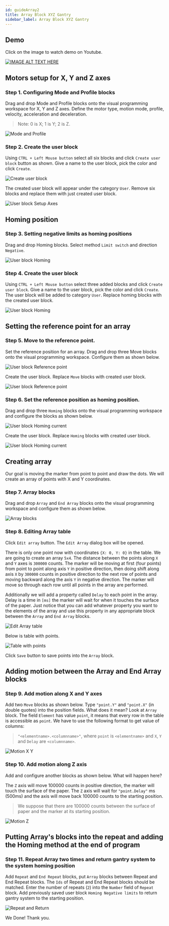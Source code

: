 ```yaml
---
id: guideArray2
title: Array Block XYZ Gantry
sidebar_label: Array Block XYZ Gantry
---
```


## Demo

Click on the image to watch demo on Youtube.

[![IMAGE ALT TEXT HERE](https://img.youtube.com/vi/ebHxsyUTJYk/0.jpg)](https://www.youtube.com/watch?v=ebHxsyUTJYk)

## Motors setup for X, Y and Z axes

### Step 1. Configuring Mode and Profile blocks

Drag and drop Mode and Profile blocks onto the visual programming workspace for X, Y and Z axes. Define the motor type, motion mode, profile, velocity, acceleration and deceleration.

> Note: 0 is X; 1 is Y; 2 is Z.

![Mode and Profile](assets/guide_xyz_array_01.png "Mode and Profile")

### Step 2. Create the user block

Using `CTRL + Left Mouse button` select all six blocks and click `Create user block` button as shown. Give a name to the user block, pick the color and click `Create`.

![Create user block](assets/guide_xyz_array_02.png "Create user block")

The created user block will appear under the category `User`. Remove six blocks and replace them with just created user block.

![User block Setup Axes](assets/guide_xyz_array_03.png "User block Setup Axis")

## Homing position

### Step 3. Setting negative limits as homing positions

Drag and drop Homing blocks. Select method `Limit switch` and direction `Negative`.

![User block Homing](assets/guide_xyz_array_04.png "User block Homing")

### Step 4. Create the user block

Using `CTRL + Left Mouse button` select three added blocks and click `Create user block`. Give a name to the user block, pick the color and click `Create`. The user block will be added to category `User`. Replace homing blocks with the created user block.

![User block Homing](assets/guide_xyz_array_05.png "User block Homing")

## Setting the reference point for an array

### Step 5. Move to the reference point.

Set the reference position for an array. Drag and drop three Move blocks onto the visual programming workspace. Configure them as shown below.

![User block Reference point](assets/guide_xyz_array_06.png "User block Reference point")

Create the user block. Replace `Move` blocks with created user block.

![User block Reference point](assets/guide_xyz_array_07.png "User block Reference point")

### Step 6. Set the reference position as homing position.

Drag and drop three `Homing` blocks onto the visual programming workspace and configure the blocks as shown below.

![User block Homing current](assets/guide_xyz_array_08.png "User block Homing current")

Create the user block. Replace `Homing` blocks with created user block.

![User block Homing current](assets/guide_xyz_array_09.png "User block Homing current")

## Creating array

Our goal is moving the marker from point to point and draw the dots. We will create an array of points with X and Y coordinates.

### Step 7. Array blocks

Drag and drop `Array` and `End Array` blocks onto the visual programming workspace and configure them as shown below.

![Array blocks](assets/guide_xyz_array_10.png "Array blocks")

### Step 8. Editing Array table

Click `Edit array` button. The `Edit Array` dialog box will be opened.

There is only one point now with coordinates `{X: 0, Y: 0}` in the table. We are going to create an array `5x4`. The distance between the points along `X` and `Y` axes is `300000` counts. The marker will be moving at first (four points) from point to point along axis `Y` in positive direction, then doing shift along axis `X` by `300000` counts in positive direction to the next row of points and moving backward along the axis `Y` in negative direction. The marker will move so through each row until all points in the array are performed.

Additionally we will add a property called `Delay` to each point in the array. Delay is a time in `[ms]` the marker will wait for when it touches the surface of the paper. Just notice that you can add whatever property you want to the elements of the array and use this property in any appropriate block between the `Array` and `End Array` blocks.

![Edit Array table](assets/guide_xyz_array_11.png "Edit Array table")

Below is table with points.

![Table with points](assets/guide_xyz_array_12.png "Table with points")

Click `Save` button to save points into the `Array` block.

## Adding motion between the Array and End Array blocks

### Step 9. Add motion along X and Y axes

Add two `Move` blocks as shown below. Type `"point.Y"` and `"point.X"` (in double quotes) into the position fields. What does it mean? Look at `Array` block. The field `Element` has value `point`, it means that every row in the table is accessible as `point`. We have to use the following format to get value of columns:

> `"<elementname>.<columnname>"`, where `point` is `<elementname>` and `X`, `Y` and `Delay` are `<columnname>`.

![Motion X Y](assets/guide_xyz_array_13.png "Motion X Y")

### Step 10. Add motion along Z axis

Add and configure another blocks as shown below. What will happen here?

The `Z` axis will move 100000 counts in positive direction, the marker will touch the surface of the paper. The `Z` axis will wait for `"point.Delay"` ms (500ms) and the axis will move back 100000 counts to the starting position.

> We suppose that there are 100000 counts between the surface of paper and the marker at its starting position.

![Motion Z](assets/guide_xyz_array_14.png "Motion Z")

## Putting Array's blocks into the repeat and adding the Homing method at the end of program

### Step 11. Repeat Array two times and return gantry system to the system homing position

Add `Repeat` and `End Repeat` blocks, put `Array` blocks between Repeat and End Repeat blocks. The `Ids` of Repeat and End Repeat blocks should be matched. Enter the number of repeats (`2`) into the `Number` field of `Repeat` block. Add previously saved user block `Homing Negative limits` to return gantry system to the starting position.

![Repeat and Return](assets/guide_xyz_array_15.png "Repeat and Return")

We Done! Thank you.